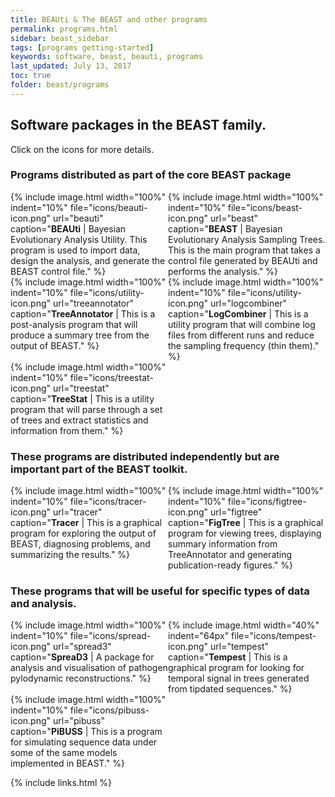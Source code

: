 ```yaml
---
title: BEAUti & The BEAST and other programs
permalink: programs.html
sidebar: beast_sidebar
tags: [programs getting-started]
keywords: software, beast, beauti, programs
last_updated: July 13, 2017
toc: true
folder: beast/programs
---
```


## Software packages in the BEAST family.

Click on the icons for more details.

### Programs distributed as part of the core BEAST package

<div style="width: 100%; display: table;">
    <div style="display: table-row">
        <div style="width: 50%; display: table-cell;">
{% include image.html width="100%" indent="10%" file="icons/beauti-icon.png" url="beauti" caption="<b>BEAUti</b> | Bayesian Evolutionary Analysis Utility. This program is used to import data, design the analysis, and generate the BEAST control file." %}
        </div>
        <div style="width: 50%; display: table-cell;">
{% include image.html width="100%" indent="10%" file="icons/beast-icon.png" url="beast" caption="<b>BEAST</b> | Bayesian Evolutionary Analysis Sampling Trees. This is the main program that takes a control file generated by BEAUti and performs the analysis." %}
        </div>
    </div>
    <div style="display: table-row">
        <div style="width: 50%; display: table-cell;">
{% include image.html width="100%" indent="10%" file="icons/utility-icon.png" url="treeannotator" caption="<b>TreeAnnotator</b> | This is a post-analysis program that will produce a summary tree from the output of BEAST." %}
        </div>
        <div style="width: 50%; display: table-cell;">
{% include image.html width="100%" indent="10%" file="icons/utility-icon.png" url="logcombiner" caption="<b>LogCombiner</b> | This is a utility program that will combine log files from different runs and reduce the sampling frequency (thin them)." %}
        </div>
    </div>
    <div style="display: table-row">
        <div style="width: 50%; display: table-cell;">
{% include image.html width="100%" indent="10%" file="icons/treestat-icon.png" url="treestat" caption="<b>TreeStat</b> | This is a utility program that will parse through a set of trees and extract statistics and information from them." %}
        </div>
    </div>
</div>

### These programs are distributed independently but are important part of the BEAST toolkit.

<div style="width: 100%; display: table;">
    <div style="display: table-row">
        <div style="width: 50%; display: table-cell;">
{% include image.html width="100%" indent="10%" file="icons/tracer-icon.png" url="tracer" caption="<b>Tracer</b> | This is a graphical program for exploring the output of BEAST, diagnosing problems, and summarizing the results." %}
        </div>
        <div style="width: 50%; display: table-cell;">
{% include image.html width="100%" indent="10%" file="icons/figtree-icon.png" url="figtree" caption="<b>FigTree</b> | This is a graphical program for viewing trees, displaying summary information from TreeAnnotator and generating publication-ready figures." %}
        </div>
    </div>
</div>

### These programs that will be useful for specific types of data and analysis.

<div style="width: 100%; display: table;">
    <div style="display: table-row">
        <div style="width: 50%; display: table-cell;">
{% include image.html width="100%" indent="10%" file="icons/spread-icon.png" url="spread3" caption="<b>SpreaD3</b> | A package for analysis and visualisation of pathogen pylodynamic reconstructions." %}
        </div>
        <div style="width: 50%; display: table-cell;">
{% include image.html width="40%" indent="64px" file="icons/tempest-icon.png" url="tempest" caption="<b>Tempest</b> | This is a graphical program for looking for temporal signal in trees generated from tipdated sequences." %}
        </div>
    </div>
    <div style="display: table-row">
        <div style="width: 50%; display: table-cell;">
{% include image.html width="100%" indent="10%" file="icons/pibuss-icon.png" url="pibuss" caption="<b>PiBUSS</b> | This is a program for simulating sequence data under some of the same models implemented in BEAST." %}
        </div>
    </div>
</div>

{% include links.html %}